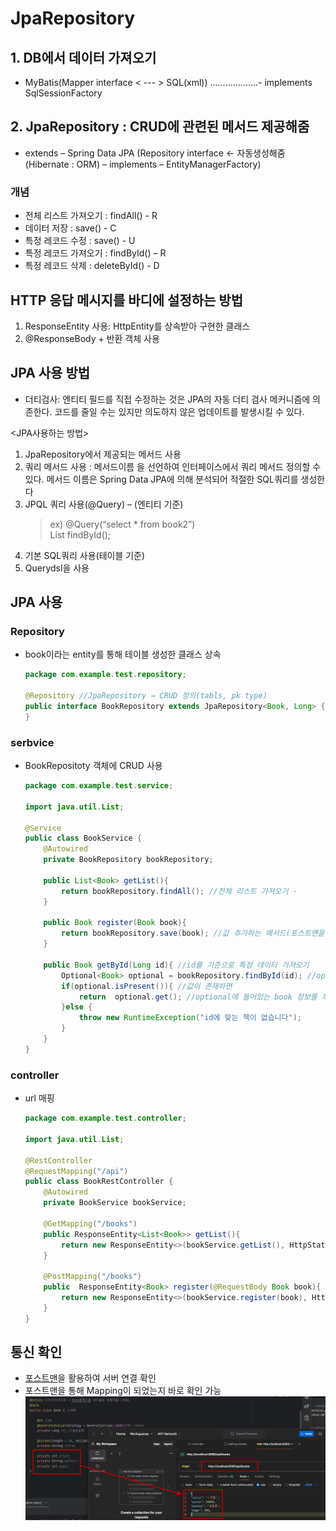 # JpaRepository
## 1. DB에서 데이터 가져오기
- MyBatis(Mapper interface < --- > SQL(xml))
...................- implements SqlSessionFactory

## 2. JpaRepository : CRUD에 관련된 메서드 제공해줌
- extends – Spring Data JPA 
(Repository interface <- 자동생성해줌(Hibernate : ORM) – implements – EntityManagerFactory)

### 개념
- 전체 리스트 가져오기 : findAll() - R
- 데이터 저장 : save() - C
- 특정 레코드 수정 : save() - U
- 특정 레코드 가져오기 : findById() – R
- 특정 레코드 삭제 : deleteById() - D

## HTTP 응답 메시지를 바디에 설정하는 방법
1. ResponseEntity<T> 사용: HttpEntity를 상속받아 구현한 클래스
2. @ResponseBody + 반환 객체 사용


## JPA 사용 방법
- 더티검사: 엔티티 필드를 직접 수정하는 것은 JPA의 자동 더티 검사 메커니즘에 의존한다. 코드를 줄일 수는 있지만 의도하지 않은 업데이트를 발생시킬 수 있다.

<JPA사용하는 방법>
1. JpaRepository에서 제공되는 메서드 사용
2. 쿼리 메서드 사용 : 메서드이름 을 선언하여 인터페이스에서 쿼리 메서드 정의할 수 있다. 메서드 이름은 Spring Data JPA에 의해 분석되어 적절한 SQL쿼리를 생성한다
3. JPQL 쿼리 사용(@Query) – (엔티티 기준)
    > ex) @Query(“select * from book2”)<br>
    List <Book2> findById();
4. 기본 SQL쿼리 사용(테이블 기준)
5. Querydsl을 사용

## JPA 사용
### Repository
- book이라는 entity를 통해 테이블 생성한 클래스 상속
    ```java
    package com.example.test.repository;

    @Repository //JpaRepository → CRUD 정의(tabls, pk type)
    public interface BookRepository extends JpaRepository<Book, Long> {
    }
    ```
### serbvice
- BookRepositoty 객체에 CRUD 사용
    ```java
    package com.example.test.service;

    import java.util.List;

    @Service
    public class BookService {
        @Autowired
        private BookRepository bookRepository;

        public List<Book> getList(){
            return bookRepository.findAll(); //전체 리스트 가져오기 -
        }

        public Book register(Book book){
            return bookRepository.save(book); //값 추가하는 메서드(포스트맨을 통해 Mapping이 되었는지 바로 확인 가능)
        }

        public Book getById(Long id){ //id를 기준으로 특정 데이터 가져오기
            Optional<Book> optional = bookRepository.findById(id); //optional 안에 책 정보가 들어있음 → id가 있으면 true / null이면 false 반환
            if(optional.isPresent()){ //값이 존재하면
                return  optional.get(); //optional에 들어있는 book 정보를 꺼내옴
            }else {
                throw new RuntimeException("id에 맞는 책이 없습니다");
            }
        }
    }
    ```

### controller
- url 매핑
    ```java
    package com.example.test.controller;

    import java.util.List;

    @RestController
    @RequestMapping("/api")
    public class BookRestController {
        @Autowired
        private BookService bookService;

        @GetMapping("/books")
        public ResponseEntity<List<Book>> getList(){
            return new ResponseEntity<>(bookService.getList(), HttpStatus.OK);
        }

        @PostMapping("/books")
        public  ResponseEntity<Book> register(@RequestBody Book book){
            return new ResponseEntity<>(bookService.register(book), HttpStatus.OK);
        }
    }
    ```

## 통신 확인
- <a href="https://www.postman.com/downloads/">포스트맨</a>을 활용하여 서버 연결 확인
- 포스트맨을 통해 Mapping이 되었는지 바로 확인 가능
![alt text](image-3.png)